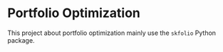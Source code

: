 # Portfolio Optimization

This project about portfolio optimization mainly use the `skfolio` Python package. 